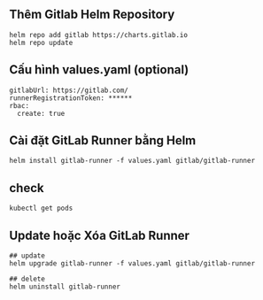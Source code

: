 ## Thêm Gitlab Helm Repository
```shell
helm repo add gitlab https://charts.gitlab.io
helm repo update
```

## Cấu hình values.yaml (optional)
```shell
gitlabUrl: https://gitlab.com/
runnerRegistrationToken: ******
rbac:
  create: true
```

## Cài đặt GitLab Runner bằng Helm
```shell
helm install gitlab-runner -f values.yaml gitlab/gitlab-runner
```

## check
```shell
kubectl get pods
```

## Update hoặc Xóa GitLab Runner
```shell
## update
helm upgrade gitlab-runner -f values.yaml gitlab/gitlab-runner

## delete
helm uninstall gitlab-runner

```